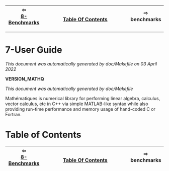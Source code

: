 
| ⇦ <br />[8-Benchmarks](benchmarks.md)  | <br />[Table Of Contents](../README.md)<br /> <img width=1000/> | ⇨ <br />benchmarks   |
| ----------- | ----------- | ----------- |


-------------------------

# 7-User Guide

_This document was automatically generated by doc/Makefile on 03 April 2022_

__VERSION_MATHQ__

_This document was automatically generated by doc/Makefile_

Mathématiques is numerical library for performing linear algebra, calculus, vector calculus, etc in C++ via simple MATLAB-like syntax while also providing run-time performance and memory usage of hand-coded C or Fortran.

# Table of Contents

| ⇦ <br />[8-Benchmarks](benchmarks.md)  | <br />[Table Of Contents](../README.md)<br /> <img width=1000/> | ⇨ <br />benchmarks   |
| ----------- | ----------- | ----------- |
